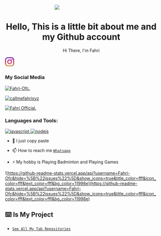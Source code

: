 <p align="center">

<img src="https://telegra.ph/file/bfdd08cf87f9a01927688.jpg" width="35%" style="margin-left: auto;margin-right: auto;display: block;">
</p>

<h1 align='center'>Hello, This is a little bit about me and my Github account</h1>

<p align='center'>Hi There, I'm Fahri</p>

<p align='center'>

<a href="https://instagram.com/callmefahrixyz"><img height="30" src="https://github.com/ArugaZ/ArugaZ/blob/main/images/instagram.svg?raw=true"></a>&nbsp;&nbsp;

</p>

<h3 align="left">My Social Media  </h3>

<p align="left">

<a href="https://www.facebook.com/taufiks.hidayats.10" target="blank"><img align="center" src="https://cdn.jsdelivr.net/npm/simple-icons@3.0.1/icons/facebook.svg" alt="Fahri-Ofc." height="30" width="40" /></a>

<a href="https://instagram.com/callmefahrixyz" target="blank"><img align="center" src="https://cdn.jsdelivr.net/npm/simple-icons@3.0.1/icons/instagram.svg" alt="callmefahrixyz" height="30" width="40" /></a>

<a href="https://wa.me/6285772674695" target="blank"><img align="center" src="https://cdn.jsdelivr.net/npm/simple-icons@3.0.1/icons/whatsapp.svg" alt="Fahri Official." height="30" width="40" /></a>


</p>

<h3 align="left">Languages and Tools:</h3>

<p align="left"> <a href="https://developer.mozilla.org/en-US/docs/Web/JavaScript" target="_blank"> <img src="https://img.shields.io/badge/-JavaScript-black?style=flat-square&logo=javascript" alt="javascript" width="40" height="40"/> </a> <a href="https://nodejs.org" target="_blank"> <img src="https://img.shields.io/badge/-Node.js-black?style=flat-square&logo=Node.js" alt="nodejs" width="40" height="40"/> </a> </p>

- 🤝 I just copy paste

- 📫 How to reach me  [`Whatsapp`](https://wa.me/6288292024190?text=halo+bang)

- ⚡ My hobby is Playing Badminton and Playing Games

![https://github-readme-stats.vercel.app/api?username=Fahri-Ofc&hide=%5B%22issues%22%5D&show_icons=true&title_color=fff&icon_color=fff&text_color=fff&bg_color=11998e](https://github-readme-stats.vercel.app/api?username=Fahri-Ofc&hide=%5B%22issues%22%5D&show_icons=true&title_color=fff&icon_color=fff&text_color=fff&bg_color=11998e)

## ⌨️ Is My Project
* [`See All My Tab Repositories`](https://github.com/Fahri-Ofc?tab=repositories)
